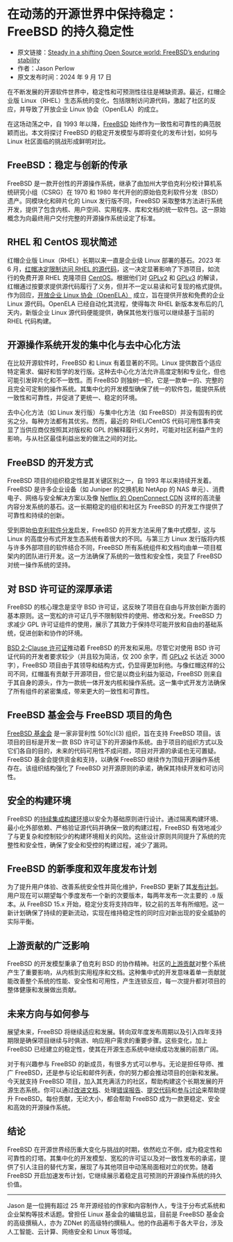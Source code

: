# 在动荡的开源世界中保持稳定：FreeBSD 的持久稳定性

- 原文链接：[Steady in a shifting Open Source world: FreeBSD’s enduring stability](https://opensource.net/freebsd-steady-shifting-open-source-world/)
- 作者：Jason Perlow
- 原文发布时间：2024 年 9 月 17 日


在不断发展的开源软件世界中，稳定性和可预测性往往是稀缺资源。最近，红帽企业版 Linux（RHEL）生态系统的变化，包括限制访问源代码，激起了社区的反应，并导致了开放企业 Linux 协会（OpenELA）的成立。

在这场动荡之中，自 1993 年以降，[FreeBSD](https://www.freebsd.org/) 始终作为一致性和可靠性的典范脱颖而出。本文将探讨 FreeBSD 的稳定开发模型与即将变化的发布计划，如何与 Linux 社区面临的挑战形成鲜明对比。

## FreeBSD：稳定与创新的传承

FreeBSD 是一款开创性的开源操作系统，继承了由加州大学伯克利分校计算机系统研究小组（CSRG）在 1970 和 1980 年代开创的原始伯克利软件分发（BSD）遗产。同模块化和碎片化的 Linux 发行版不同，FreeBSD 采取整体方法进行系统开发，提供了包含内核、用户空间、实用程序、库和文档的统一软件包。这一原始概念为向最终用户交付完整的开源操作系统设定了标准。

## RHEL 和 CentOS 现状简述

红帽企业版 Linux（RHEL）长期以来一直是企业级 Linux 部署的基石。2023 年 6 月，[红帽决定限制访问 RHEL 的源代码](https://www.redhat.com/en/blog/furthering-evolution-centos-stream)，这一决定显著影响了下游项目，如流行的免费开源 RHEL 克隆项目 [CentOS](https://www.centos.org/)。根据他们对 [GPLv2](https://www.gnu.org/licenses/old-licenses/gpl-2.0.en.html) 和 [GPLv3](https://www.gnu.org/licenses/gpl-3.0.en.html) 的解读，红帽通过按要求提供源代码履行了义务，但并不一定以易读和可复现的格式提供。作为回应，[开放企业 Linux 协会（OpenELA）](https://openela.org/) 成立，旨在提供开放和免费的企业 Linux 源代码。OpenELA 已经自动化其流程，使得每次 RHEL 新版本发布后的几天内，新版企业 Linux 源代码便能提供，确保其他发行版可以继续基于当前的 RHEL 代码构建。

## 开源操作系统开发的集中化与去中心化方法

在比较开源软件时，FreeBSD 和 Linux 有着显著的不同。Linux 提供数百个适应特定需求、偏好和哲学的发行版。这种去中心化方法允许高度定制和专业化，但也可能引发碎片化和不一致性。而 FreeBSD 则独树一帜，它是一款单一的、完整的且完全可定制的操作系统。其集中化的开发模型确保了统一的软件包，能提供系统一致性和可靠性，并促进了更统一、稳定的环境。

去中心化方法（如 Linux 发行版）与集中化方法（如 FreeBSD）并没有固有的优劣之分。每种方法都有其优劣。然而，最近的 RHEL/CentOS 代码可用性事件突显了当供应商仅按照其对版权和 GPL 的解释履行义务时，可能对社区利益产生的影响，与从社区最佳利益出发的做法之间的对比。

## FreeBSD 的开发方式

FreeBSD 项目的组织稳定性是其关键区别之一，自 1993 年以来持续开发着。FreeBSD 是许多企业设备（如 Juniper 的交换机和 NetApp 的 NAS 单元）、消费电子、网络与安全解决方案以及像 [Netflix 的 OpenConnect CDN](https://en.wikipedia.org/wiki/Open_Connect) 这样的高流量内容分发系统的基石。这一长期稳定的组织和社区为 FreeBSD 的开发工作提供了可靠性和持续的创新。

受到原始[伯克利软件分发](https://en.wikipedia.org/wiki/Berkeley_Software_Distribution)启发，FreeBSD 的开发方法采用了集中式模型，这与 Linux 的高度分布式开发生态系统有着很大的不同。与第三方 Linux 发行版将内核与许多外部项目的软件结合不同，FreeBSD 所有系统组件和文档均由单一项目框架内的团队进行开发。这一方法确保了系统的一致性和安全性，突显了 FreeBSD 对统一操作系统的坚持。

## 对 BSD 许可证的深厚承诺

FreeBSD 的核心理念是坚守 BSD 许可证，这反映了项目在自由与开放创新方面的基本原则。这一宽松的许可证几乎不限制软件的使用、修改和分发。FreeBSD 力求减少 GPL 许可证组件的使用，展示了其致力于保持尽可能开放和自由的基础系统，促进创新和协作的环境。

[BSD 2-Clause 许可证](https://opensource.org/license/bsd-2-clause)推动着 FreeBSD 的开发和采用。尽管它对使用 BSD 许可证代码的开发者要求较少（并且较为简洁，仅 200 余字，而 [GPLv2](http://www.gnu.org/licenses/old-licenses/gpl-2.0.en.html) 长达近 3000 字），FreeBSD 项目由于其领导和结构方式，仍显得更加利他。与像红帽这样的公司不同，红帽虽有贡献于开源项目，但它是以商业利益为驱动，FreeBSD 则来自于其自身的源头，作为一款统一体开发内核和操作系统。这一集中式开发方法确保了所有组件的紧密集成，带来更大的一致性和可靠性。

## FreeBSD 基金会与 FreeBSD 项目的角色

[FreeBSD 基金会](https://freebsdfoundation.org/) 是一家非营利性 501(c)(3) 组织，旨在支持 FreeBSD 项目。该项目的目标是开发一款 BSD 许可证下的开源操作系统。由于项目的组织方式以及它们各自的目的，未来的代码可用性不成问题，项目对开源的承诺也无可置疑。FreeBSD 基金会提供资金和支持，以确保 FreeBSD 继续作为顶级开源操作系统存在。该组织结构强化了 FreeBSD 对开源原则的承诺，确保其持续开发和可访问性。

## 安全的构建环境

FreeBSD 的[持续集成构建环境](https://ci.freebsd.org/)以安全为基础原则进行设计。通过隔离构建环境、最小化外部依赖、严格验证源代码并确保一致的构建过程，FreeBSD 有效地减少了与更复杂和控制较少的构建环境相关的风险。这些设计原则共同提升了系统的完整性和安全性，确保了安全和受控的构建过程，减少了漏洞。

## FreeBSD 的新季度和双年度发布计划

为了提升用户体验、改善系统安全性并简化维护，FreeBSD 更新了其[发布计划](https://freebsdfoundation.org/blog/navigating-freebsds-new-quarterly-and-biennial-release-schedule/)。用户现在可以期望每个季度发布一个新的次要版本，每两年发布一次主要的 `.0` 版本。从 FreeBSD 15.x 开始，稳定分支将支持四年，较之前的五年有所缩短。这一新计划确保了持续的更新流动，实现在维持稳定性的同时应对新出现的安全威胁的实际平衡。

## 上游贡献的广泛影响

FreeBSD 的开发模型秉承了伯克利 BSD 的协作精神。社区的[上游贡献](https://docs.freebsd.org/en/articles/contributing/)对整个系统产生了重要影响，从内核到实用程序和文档。这种集中式的开发意味着单一贡献就能改善整个系统的性能、安全性和可用性，产生连锁反应，每一次提升都对项目的整体健康和发展做出贡献。

## 未来方向与如何参与

展望未来，FreeBSD 将继续适应和发展。转向双年度发布周期以及引入四年支持期限是确保项目继续与时俱进、响应用户需求的重要步骤。这些变化，加上 FreeBSD 已经建立的稳定性，使其在开源生态系统中继续成功发展的前景广阔。

对于有兴趣参与 FreeBSD 的新成员，有很多方式可以参与。无论是担任导师、推广 FreeBSD，还是参与论坛和邮件列表，你的努力都会推动项目的创新和发展。今天就支持 FreeBSD 项目，加入其充满活力的社区，帮助构建这个长期发展的开源生态系统。你可以通过[改进文档](https://docs.freebsd.org/en/books/fdp-primer/)、处理[错误报告](https://www.freebsd.org/support/bugreports/)、[提交代码](https://wiki.freebsd.org/BecomingACommitter)和[参与讨论](https://www.freebsd.org/community/mailinglists/)来帮助提升 FreeBSD。每份贡献，无论大小，都会帮助 FreeBSD 成为一款更稳定、安全和高效的开源操作系统。

## 结论

FreeBSD 在开源世界经历重大变化与挑战的时期，依然屹立不倒，成为稳定性和可靠性的灯塔。其集中化的开发模型、宽松的许可证以及对一致性发布的承诺，提供了引人注目的替代方案，展现了与其他项目中动荡局面相对立的优势。随着 FreeBSD 开启加速发布计划，它继续展示着稳定且可预测的开源操作系统的持久价值。

---

Jason 是一位拥有超过 25 年开源经验的作家和内容制作人，专注于分布式系统和企业架构等技术话题。曾担任 Linux 基金会的编辑总监，目前是 FreeBSD 基金会的高级撰稿人，亦为 ZDNet 的高级特约撰稿人。他的作品遍布于各大平台，涉及人工智能、云计算、网络安全和 Linux 等领域。
